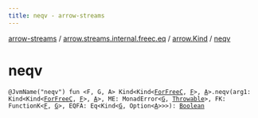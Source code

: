 ```yaml
---
title: neqv - arrow-streams
---
```


[arrow-streams](../../index.html) / [arrow.streams.internal.freec.eq](../index.html) / [arrow.Kind](index.html) / [neqv](./neqv.html)

# neqv

`@JvmName("neqv") fun <F, G, A> Kind<Kind<`[`ForFreeC`](../../arrow.streams.internal/-for-free-c.html)`, `[`F`](neqv.html#F)`>, `[`A`](neqv.html#A)`>.neqv(arg1: Kind<Kind<`[`ForFreeC`](../../arrow.streams.internal/-for-free-c.html)`, `[`F`](neqv.html#F)`>, `[`A`](neqv.html#A)`>, ME: MonadError<`[`G`](neqv.html#G)`, `[`Throwable`](https://kotlinlang.org/api/latest/jvm/stdlib/kotlin/-throwable/index.html)`>, FK: FunctionK<`[`F`](neqv.html#F)`, `[`G`](neqv.html#G)`>, EQFA: Eq<Kind<`[`G`](neqv.html#G)`, Option<`[`A`](neqv.html#A)`>>>): `[`Boolean`](https://kotlinlang.org/api/latest/jvm/stdlib/kotlin/-boolean/index.html)